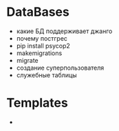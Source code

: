 # DataBases
- какие БД поддерживает джанго
- почему постгрес
- pip install psycop2
- makemigrations
- migrate
- создание суперпользователя
- служебные таблицы

# Templates
-